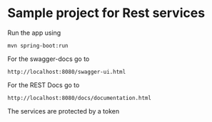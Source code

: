 # Sample project for Rest services

Run the app using

	mvn spring-boot:run

For the swagger-docs go to

	http://localhost:8080/swagger-ui.html   
	
For the REST Docs go to 

	http://localhost:8080/docs/documentation.html
	
The services are protected by a token

